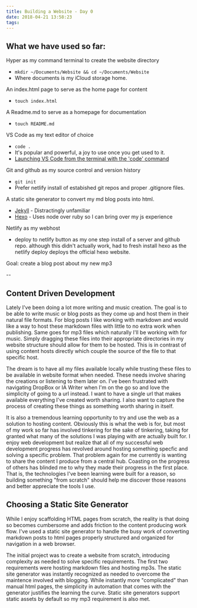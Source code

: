```yaml
---
title: Building a Website - Day 0
date: 2018-04-21 13:58:23
tags:
---
```


## What we have used so far:

Hyper as my command terminal to create the website directory
- `mkdir ~/Documents/Website && cd ~/Documents/Website`
- Where documents is my iCloud storage home. 

An index.html page to serve as the home page for content
- `touch index.html`

A Readme.md to serve as a homepage for documentation
- `touch README.md`

VS Code as my text editor of choice
- `code .`
- It's popular and powerful, a joy to use once you get used to it. 
- [Launching VS Code from the terminal with the 'code' command](https://code.visualstudio.com/docs/setup/mac#_launching-from-the-command-line)

Git and github as my source control and version history 
- `git init`
- Prefer netlify install of estabished git repos and proper .gitignore files.

A static site generator to convert my md blog posts into html. 
- [Jekyll](https://jekyllrb.com/) - Distractingly unfamiliar
- [Hexo](https://hexo.io/) - Uses node over ruby so I can bring over my js experience

Netlify as my webhost
- deploy to netlify button as my one step install of a server and github repo. although this didn't actually work, had to fresh install hexo as the netlify deploy deploys the official hexo website. 

Goal: create a blog post about my new mp3

--

## Content Driven Development

Lately I've been doing a lot more writing and music creation. The goal is to be able to write music or blog posts as they come up and host them in their natural file formats. For blog posts I like working with markdown and would like a way to host these markdown files with little to no extra work when publishing. Same goes for mp3 files which naturally I'll be working with for music. Simply dragging these files into their appropriate directories in my website structure should allow for them to be hosted. This is in contrast of using content hosts directly which couple the source of the file to that specific host.

The dream is to have all my files available locally while trusting these files to be available in website format when needed. These needs involve sharing the creations or listening to them later on. I've been frustrated with navigating DropBox or IA Writer when I'm on the go so and love the simplicity of going to a url instead. I want to have a single url that makes available everything I've created worth sharing. I also want to capture the process of creating these things as something worth sharing in itself. 

It is also a tremendous learning opportunity to try and use the web as a solution to hosting content. Obviously this is what the web is for, but most of my work so far has involved tinkering for the sake of tinkering, taking for granted what many of the solutions I was playing with are actually built for. I enjoy web development but realize that all of my successful web development progress has revolved around hosting something specfic and solving a specific problem. That problem again for me currently is wanting to share the content I produce from a central hub. Coasting on the progress of others has blinded me to why they made their progress in the first place. That is, the technologies I've been learning were built for a reason, so building something "from scratch" should help me discover those reasons and better appreciate the tools I use. 

## Choosing a Static Site Generator

While I enjoy scaffolding HTML pages from scratch, the reality is that doing so becomes cumbersome and adds friction to the content producing work flow. I've used a static site generator to handle the busy work of converting markdown posts to html pages properly structured and organized for navigation in a web browser.

The initial project was to create a website from scratch, introducing complexity as needed to solve specific requirements. The first two requirements were hosting markdown files and hosting mp3s. The static site generator was instantly recognized as needed to overcome the maintence involved with blogging. While instantly more "complicated" than manual html pages, the simplicity in automation that comes with the generator justifies the learning the curve. Static site generators support static assets by default so my mp3 requirement is also met. 
